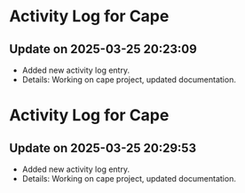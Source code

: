 # Activity Log for Cape

## Update on 2025-03-25 20:23:09
- Added new activity log entry.
- Details: Working on cape project, updated documentation.

# Activity Log for Cape

## Update on 2025-03-25 20:29:53
- Added new activity log entry.
- Details: Working on cape project, updated documentation.

